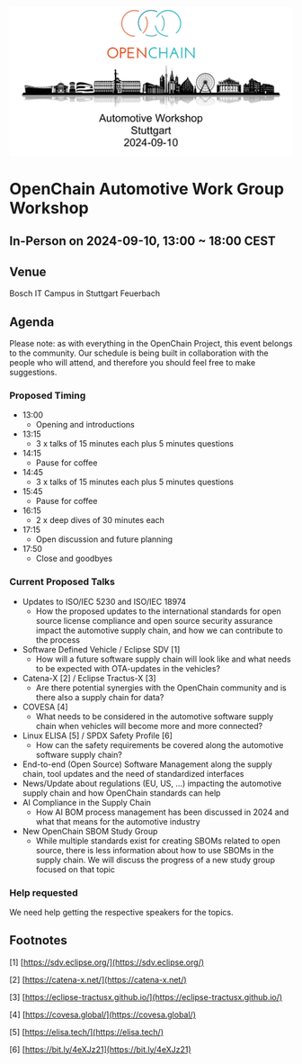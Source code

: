 ![Automotive Workshop in Stuttgart on 10th September 2024](/images/automotive-workshop.png)

# OpenChain Automotive Work Group Workshop

## In-Person on 2024-09-10, 13:00 ~ 18:00 CEST

## Venue

Bosch IT Campus in Stuttgart Feuerbach

## Agenda

Please note: as with everything in the OpenChain Project, this event belongs to the community. Our schedule is being built in collaboration with the people who will attend, and therefore you should feel free to make suggestions.

### Proposed Timing

- 13:00
  - Opening and introductions
- 13:15
  - 3 x talks of 15 minutes each plus 5 minutes questions
- 14:15
  - Pause for coffee
- 14:45
  - 3 x talks of 15 minutes each plus 5 minutes questions
- 15:45
  - Pause for coffee
- 16:15
  - 2 x deep dives of 30 minutes each 
- 17:15
  - Open discussion and future planning
- 17:50
  - Close and goodbyes

### Current Proposed Talks

- Updates to ISO/IEC 5230 and ISO/IEC 18974
  - How the proposed updates to the international standards for open source license compliance and open source security assurance impact the automotive supply chain, and how we can contribute to the process
- Software Defined Vehicle / Eclipse SDV [1] 
  - How will a future software supply chain will look like and what needs to be expected with OTA-updates in the vehicles?
- Catena-X [2] / Eclipse Tractus-X [3]
  - Are there potential synergies with the OpenChain community and is there also a supply chain for data?
- COVESA [4]
  - What needs to be considered in the automotive software supply chain when vehicles will become more and more connected?
- Linux ELISA [5] / SPDX Safety Profile [6]
  - How can the safety requirements be covered along the automotive software supply chain?
- End-to-end (Open Source) Software Management along the supply chain, tool updates and the need of standardized interfaces
- News/Update about regulations (EU, US, …) impacting the automotive supply chain and how OpenChain standards can help
- AI Compliance in the Supply Chain 
  - How AI BOM process management has been discussed in 2024 and what that means for the automotive industry
- New OpenChain SBOM Study Group
  - While multiple standards exist for creating SBOMs related to open source, there is less information about how to use SBOMs in the supply chain. We will discuss the progress of a new study group focused on that topic

### Help requested 

We need help getting the respective speakers for the topics.

## Footnotes

[1] [https://sdv.eclipse.org/](https://sdv.eclipse.org/)

[2] [https://catena-x.net/](https://catena-x.net/)

[3] [https://eclipse-tractusx.github.io/](https://eclipse-tractusx.github.io/)

[4] [https://covesa.global/](https://covesa.global/)

[5] [https://elisa.tech/](https://elisa.tech/)

[6] [https://bit.ly/4eXJz21](https://bit.ly/4eXJz21)